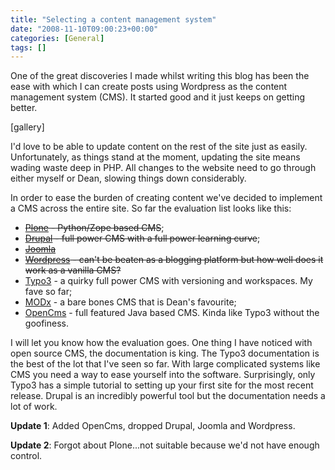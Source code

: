 ```yaml
---
title: "Selecting a content management system"
date: "2008-11-10T09:00:23+00:00"
categories: [General]
tags: []
---
```


One of the great discoveries I made whilst writing this blog has been the ease with which I can create posts using Wordpress as the content management system (CMS). It started good and it just keeps on getting better.

[gallery]

I'd love to be able to update content on the rest of the site just as easily. Unfortunately, as things stand at the moment, updating the site means wading waste deep in PHP. All changes to the website need to go through either myself or Dean, slowing things down considerably.

In order to ease the burden of creating content we've decided to implement a CMS across the entire site. So far the evaluation list looks like this:
<ul>
	<li><span style="text-decoration: line-through;"><a href="http://plone.org/">Plone</a> - Python/Zope based CMS</span>;</li>
	<li><span style="text-decoration: line-through;"><a href="http://drupal.org/">Drupal</a> - full power CMS with a full power learning curve</span>;</li>
	<li><span style="text-decoration: line-through;"><a href="http://www.joomla.org/">Joomla</a></span></li>
	<li><span style="text-decoration: line-through;"><a href="http://wordpress.org/">Wordpress</a> - can't be beaten as a blogging platform but how well does it work as a vanilla CMS?</span></li>
	<li><a href="http://typo3.com/">Typo3</a> - a quirky full power CMS with versioning and workspaces. My fave so far;</li>
	<li><a href="http://modxcms.com/">MODx</a> - a bare bones CMS that is Dean's favourite;</li>
	<li><a href="http://www.opencms.org/">OpenCms</a> - full featured Java based CMS. Kinda like Typo3 without the goofiness.</li>
</ul>
I will let you know how the evaluation goes. One thing I have noticed with open source CMS, the documentation is king. The Typo3 documentation is the best of the lot that I've seen so far. With large complicated systems like CMS you need a way to ease yourself into the software. Surprisingly, only Typo3 has a simple tutorial to setting up your first site for the most recent release. Drupal is an incredibly powerful tool but the documentation needs a lot of work.

<strong>Update 1</strong>: Added OpenCms, dropped Drupal, Joomla and Wordpress.

<strong>Update 2</strong>: Forgot about Plone...not suitable because we'd not have enough control.
